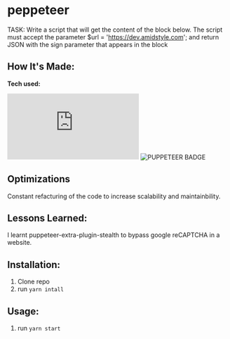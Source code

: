 # peppeteer

TASK: Write a script that will get the content of the block below. The script must accept the parameter $url = 'https://dev.amidstyle.com'; and return JSON with the sign parameter that appears in the block

## How It's Made:

**Tech used:** <p>![NODEJS BADGE](https://img.shields.io/static/v1?label=|&message=NODEJS&color=23555f&style=plastic&logo=node.js) ![PUPPETEER BADGE](https://img.shields.io/static/v1?label=|&message=CSS3&color=285f65&style=plastic&logo=puppeteer)</p>

## Optimizations

Constant refacturing of the code to increase scalability and maintainbility.

## Lessons Learned:

I learnt puppeteer-extra-plugin-stealth to bypass google reCAPTCHA in a website.

## Installation:

1. Clone repo
1. run `yarn intall`

## Usage:

1. run `yarn start`